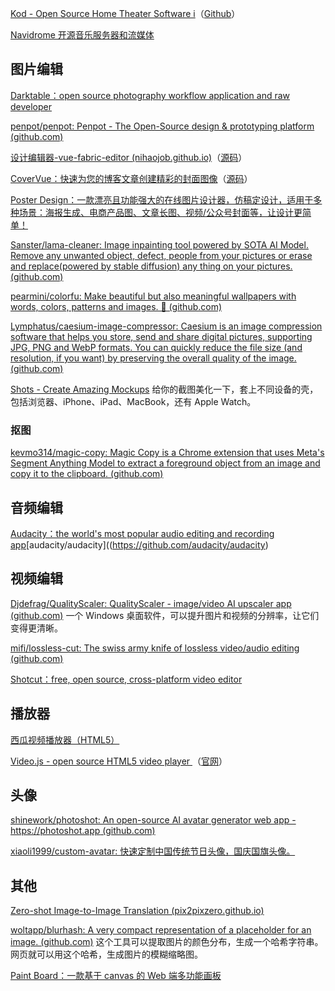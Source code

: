 
[Kod - Open Source Home Theater Software i](https://kodi.tv/)（[Github](https://github.com/xbmc/xbmc)）

[Navidrome 开源音乐服务器和流媒体](https://www.navidrome.org/)


## 图片编辑

[Darktable：open source photography workflow application and raw developer]([darktable](https://www.darktable.org/))

[penpot/penpot: Penpot - The Open-Source design & prototyping platform (github.com)](https://github.com/penpot/penpot)

[设计编辑器-vue-fabric-editor (nihaojob.github.io)](https://nihaojob.github.io/vue-fabric-editor/)（[源码](https://github.com/nihaojob/vue-fabric-editor)）

[CoverVue：快速为您的博客文章创建精彩的封面图像](https://covervue.manchan.top/)（[源码](https://github.com/manchan4869/CoverVue)）

[Poster Design：一款漂亮且功能强大的在线图片设计器，仿稿定设计，适用于多种场景：海报生成、电商产品图、文章长图、视频/公众号封面等，让设计更简单！](https://github.com/palxiao/poster-design)

[Sanster/lama-cleaner: Image inpainting tool powered by SOTA AI Model. Remove any unwanted object, defect, people from your pictures or erase and replace(powered by stable diffusion) any thing on your pictures. (github.com)](https://github.com/Sanster/lama-cleaner)

[pearmini/colorfu: Make beautiful but also meaningful wallpapers with words, colors, patterns and images. 🌈 (github.com)](https://github.com/pearmini/colorfu)

[Lymphatus/caesium-image-compressor: Caesium is an image compression software that helps you store, send and share digital pictures, supporting JPG, PNG and WebP formats. You can quickly reduce the file size (and resolution, if you want) by preserving the overall quality of the image. (github.com)](https://github.com/Lymphatus/caesium-image-compressor)

[Shots - Create Amazing Mockups](https://shots.so/) 给你的截图美化一下，套上不同设备的壳，包括浏览器、iPhone、iPad、MacBook，还有 Apple Watch。

###  抠图

[kevmo314/magic-copy: Magic Copy is a Chrome extension that uses Meta's Segment Anything Model to extract a foreground object from an image and copy it to the clipboard. (github.com)](https://github.com/kevmo314/magic-copy)


## 音频编辑

[ Audacity：the world's most popular audio editing and recording app](https://www.audacityteam.org/)[audacity/audacity]((https://github.com/audacity/audacity)


## 视频编辑

[Djdefrag/QualityScaler: QualityScaler - image/video AI upscaler app (github.com)](https://github.com/Djdefrag/QualityScaler) 一个 Windows 桌面软件，可以提升图片和视频的分辨率，让它们变得更清晰。

[mifi/lossless-cut: The swiss army knife of lossless video/audio editing (github.com)](https://github.com/mifi/lossless-cut)

[Shotcut：free, open source, cross-platform video editor](https://www.shotcut.org/)


## 播放器

[西瓜视频播放器（HTML5）](https://h5player.bytedance.com/)

[Video.js - open source HTML5 video player ](https://github.com/videojs/video.js)（[官网](https://videojs.com/)）


## 头像

[shinework/photoshot: An open-source AI avatar generator web app - https://photoshot.app (github.com)](https://github.com/shinework/photoshot)

[xiaoli1999/custom-avatar: 快速定制中国传统节日头像，国庆国旗头像。](https://github.com/xiaoli1999/custom-avatar)


## 其他

[Zero-shot Image-to-Image Translation (pix2pixzero.github.io)](https://pix2pixzero.github.io/)

[woltapp/blurhash: A very compact representation of a placeholder for an image. (github.com)](https://github.com/woltapp/blurhash) 这个工具可以提取图片的颜色分布，生成一个哈希字符串。网页就可以用这个哈希，生成图片的模糊缩略图。

[Paint Board：一款基于 canvas 的 Web 端多功能画板](https://github.com/LHRUN/paint-board)
